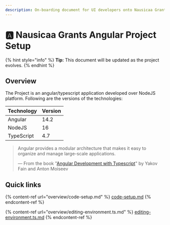 ```yaml
---
description: On-boarding document for UI developers onto Nausicaa Grants Angular Project.
---
```


# 🅰 Nausicaa Grants Angular Project Setup

{% hint style="info" %}
**Tip:** This document will be updated as the project evolves.
{% endhint %}

## Overview

The Project is an angular/typescript application developed over NodeJS platform. Following are the versions of the technologies:

| Technology | Version |
| ---------- | ------- |
| Angular    | 14.2    |
| NodeJS     | 16      |
| TypeScript | 4.7     |

> Angular provides a modular architecture that makes it easy to organize and manage large-scale applications.
>
> — From the book "[Angular Development with Typescript](https://www.manning.com/books/angular-development-with-typescript-second-edition)" by Yakov Fain and Anton Moiseev

## Quick links

{% content-ref url="overview/code-setup.md" %}
[code-setup.md](overview/code-setup.md)
{% endcontent-ref %}

{% content-ref url="overview/editing-environment.ts.md" %}
[editing-environment.ts.md](overview/editing-environment.ts.md)
{% endcontent-ref %}
